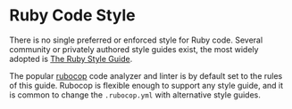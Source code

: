 # Ruby Code Style

There is no single preferred or enforced style for Ruby code. Several community or privately authored style guides exist, the most widely adopted is [The Ruby Style Guide](https://github.com/bbatsov/ruby-style-guide).

The popular [rubocop](http://rubocop.readthedocs.io/en/latest/) code analyzer and linter is by default set to the rules of this guide. Rubocop is flexible enough to support any style guide, and it is common to change the `.rubocop.yml` with alternative style guides.

